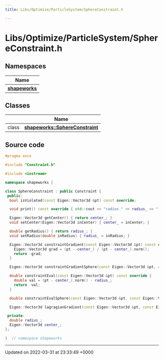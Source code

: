 ```yaml
---
title: Libs/Optimize/ParticleSystem/SphereConstraint.h

---
```


# Libs/Optimize/ParticleSystem/SphereConstraint.h



## Namespaces

| Name           |
| -------------- |
| **[shapeworks](../Namespaces/namespaceshapeworks.md)**  |

## Classes

|                | Name           |
| -------------- | -------------- |
| class | **[shapeworks::SphereConstraint](../Classes/classshapeworks_1_1SphereConstraint.md)**  |




## Source code

```cpp
#pragma once

#include "Constraint.h"

#include <iostream>

namespace shapeworks {

class SphereConstraint : public Constraint {
 public:
  bool isViolated(const Eigen::Vector3d &pt) const override;

  void print() const override { std::cout << "radius " << radius_ << " center " << center_.transpose() << std::endl; }

  Eigen::Vector3d getCenter() { return center_; }
  void setCenter(Eigen::Vector3d inCenter) { center_ = inCenter; }

  double getRadius() { return radius_; }
  void setRadius(double inRadius) { radius_ = inRadius; }

  Eigen::Vector3d constraintGradient(const Eigen::Vector3d &pt) const override {
    Eigen::Vector3d grad = (pt - center_) / (pt - center_).norm();
    return -grad;
  }

  Eigen::Vector3d constraintGradientSphere(const Eigen::Vector3d &pt, const Eigen::Vector3d &updpt) const;

  double constraintEval(const Eigen::Vector3d &pt) const override {
    double val = (pt - center_).norm() - radius_;
    return -val;
  }

  double constraintEvalSphere(const Eigen::Vector3d &pt, const Eigen::Vector3d &updpt) const;

  Eigen::Vector3d lagragianGradient(const Eigen::Vector3d &pt, const Eigen::Vector3d &updpt, double C) const;

 private:
  double radius_;
  Eigen::Vector3d center_;
};

}  // namespace shapeworks
```


-------------------------------

Updated on 2022-03-31 at 23:33:49 +0000
